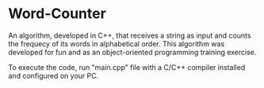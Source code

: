 # Word-Counter
An algorithm, developed in C++, that receives a string as input and counts the frequecy of its words in alphabetical order. This algorithm was developed for fun and as an object-oriented programming training exercise.

To execute the code, run "main.cpp" file with a C/C++ compiler installed and configured on your PC.

